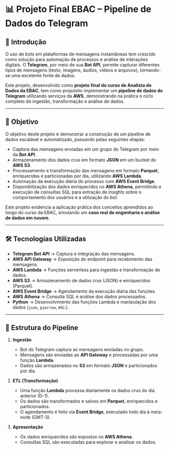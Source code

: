 # 📊 Projeto Final EBAC – Pipeline de Dados do Telegram  

## 📌 Introdução  
O uso de bots em plataformas de mensagens instantâneas tem crescido como solução para automação de processos e análise de interações digitais. O **Telegram**, por meio de sua **Bot API**, permite capturar diferentes tipos de mensagens (texto, imagens, áudios, vídeos e arquivos), tornando-se uma excelente fonte de dados.  

Este projeto, desenvolvido como **projeto final do curso de Analista de Dados da EBAC**, tem como propósito implementar um **pipeline de dados do Telegram** utilizando serviços da **AWS**, demonstrando na prática o ciclo completo de ingestão, transformação e análise de dados.  

---

## 🎯 Objetivo  
O objetivo deste projeto é demonstrar a construção de um pipeline de dados escalável e automatizado, passando pelas seguintes etapas:  

- Captura das mensagens enviadas em um grupo do Telegram por meio da **Bot API**.  
- Armazenamento dos dados crus em formato **JSON** em um bucket do **AWS S3**.  
- Processamento e transformação das mensagens em formato **Parquet**, enriquecidas e particionadas por dia, utilizando **AWS Lambda**.  
- Automação da execução diária do processo com **AWS Event Bridge**.  
- Disponibilização dos dados enriquecidos no **AWS Athena**, permitindo a execução de consultas SQL para extração de insights sobre o comportamento dos usuários e a utilização do bot.  

Este projeto evidencia a aplicação prática dos conceitos aprendidos ao longo do curso da EBAC, simulando um **caso real de engenharia e análise de dados em nuvem**.  

---

## 🛠️ Tecnologias Utilizadas  

- **Telegram Bot API** → Captura e integração das mensagens.  
- **AWS API Gateway** → Exposição do endpoint para recebimento das mensagens.  
- **AWS Lambda** → Funções serverless para ingestão e transformação de dados.  
- **AWS S3** → Armazenamento de dados crus (JSON) e enriquecidos (Parquet).  
- **AWS Event Bridge** → Agendamento da execução diária das funções.  
- **AWS Athena** → Consulta SQL e análise dos dados processados.  
- **Python** → Desenvolvimento das funções Lambda e manipulação dos dados (`json`, `pyarrow`, etc.).  

---

## 🚀 Estrutura do Pipeline  

1. **Ingestão**  
   - Bot do Telegram captura as mensagens enviadas no grupo.  
   - Mensagens são enviadas ao **API Gateway** e processadas por uma função **Lambda**.  
   - Dados são armazenados no **S3** em formato **JSON** e particionados por dia.  

2. **ETL (Transformação)**  
   - Uma função **Lambda** processa diariamente os dados crus do dia anterior (D-1).  
   - Os dados são transformados e salvos em **Parquet**, enriquecidos e particionados.  
   - O agendamento é feito via **Event Bridge**, executado todo dia à meia-noite (GMT-3).  

3. **Apresentação**  
   - Os dados enriquecidos são expostos no **AWS Athena**.  
   - Consultas SQL são executadas para explorar e analisar os dados.  
